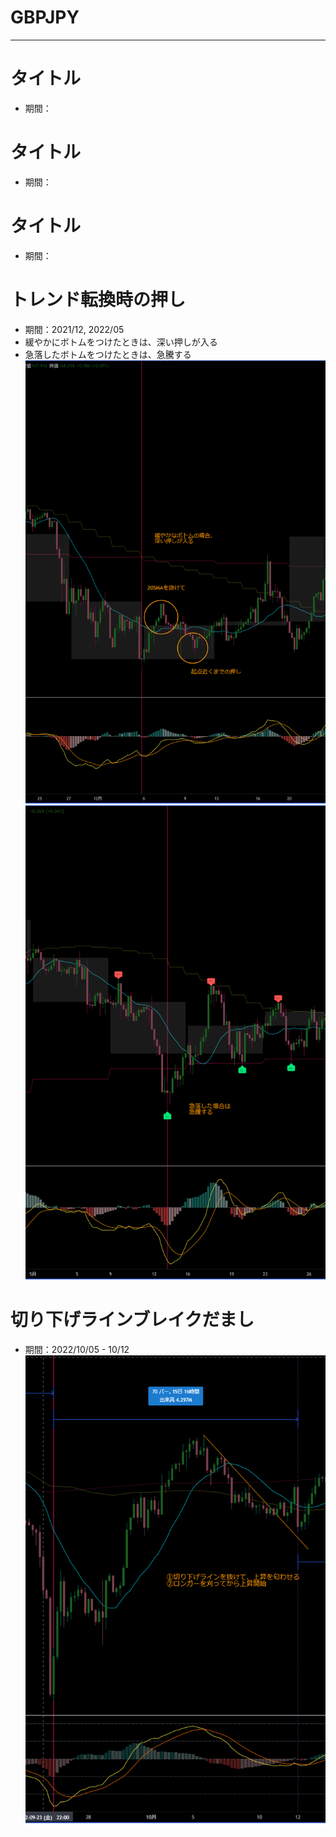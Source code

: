 # GBPJPY

---
# タイトル
- 期間：

# タイトル
- 期間：

# タイトル
- 期間：

# トレンド転換時の押し
- 期間：2021/12, 2022/05
- 緩やかにボトムをつけたときは、深い押しが入る
- 急落したボトムをつけたときは、急騰する
![](2022-12-15-11-27-00.png) ![](2022-12-15-11-28-56.png)

# 切り下げラインブレイクだまし
- 期間：2022/10/05 - 10/12
![](2022-12-14-20-46-08.png)
